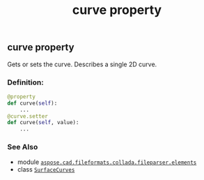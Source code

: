 ﻿---
title: curve property
second_title: Aspose.CAD for Python via .NET API References
description: 
type: docs
weight: 30
url: /aspose.cad.fileformats.collada.fileparser.elements/surfacecurves/curve/
is_root: false
---

## curve property


Gets or sets the curve.
Describes a single 2D curve.
### Definition:
```python
@property
def curve(self):
    ...
@curve.setter
def curve(self, value):
    ...
```

### See Also
* module [`aspose.cad.fileformats.collada.fileparser.elements`](../../)
* class [`SurfaceCurves`](/cad/python-net/aspose.cad.fileformats.collada.fileparser.elements/surfacecurves)
